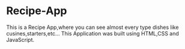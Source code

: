 # Recipe-App
This is a Recipe App,where you can see almost every type dishes like cusines,starters,etc...
This Application was built using HTML,CSS and JavaScript.
